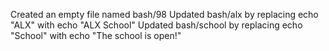 Created an empty file named bash/98
Updated bash/alx by replacing echo "ALX" with echo "ALX School"
Updated bash/school by replacing echo "School" with echo "The school is open!"
